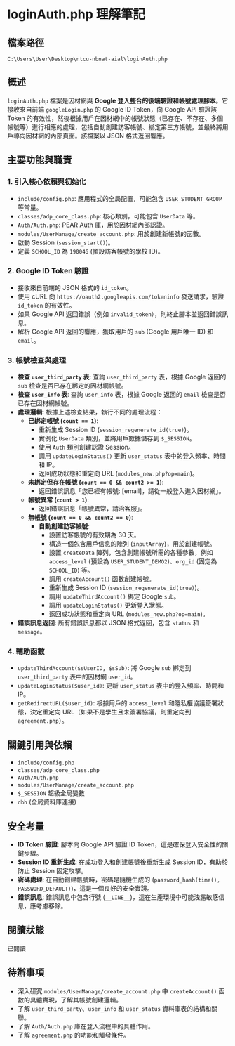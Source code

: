 # loginAuth.php 理解筆記

## 檔案路徑
`C:\Users\User\Desktop\ntcu-nbnat-aial\loginAuth.php`

## 概述
`loginAuth.php` 檔案是因材網與 **Google 登入整合的後端驗證和帳號處理腳本**。它接收來自前端 `googleLogin.php` 的 Google ID Token，向 Google API 驗證該 Token 的有效性，然後根據用戶在因材網中的帳號狀態（已存在、不存在、多個帳號等）進行相應的處理，包括自動創建訪客帳號、綁定第三方帳號，並最終將用戶導向因材網的內部頁面。該檔案以 JSON 格式返回響應。

## 主要功能與職責

### 1. 引入核心依賴與初始化
- `include/config.php`: 應用程式的全局配置，可能包含 `USER_STUDENT_GROUP` 等常量。
- `classes/adp_core_class.php`: 核心類別，可能包含 `UserData` 等。
- `Auth/Auth.php`: PEAR Auth 庫，用於因材網內部認證。
- `modules/UserManage/create_account.php`: 用於創建新帳號的函數。
- 啟動 Session (`session_start()`)。
- 定義 `SCHOOL_ID` 為 `190046` (預設訪客帳號的學校 ID)。

### 2. Google ID Token 驗證
- 接收來自前端的 JSON 格式的 `id_token`。
- 使用 cURL 向 `https://oauth2.googleapis.com/tokeninfo` 發送請求，驗證 `id_token` 的有效性。
- 如果 Google API 返回錯誤（例如 `invalid_token`），則終止腳本並返回錯誤訊息。
- 解析 Google API 返回的響應，獲取用戶的 `sub` (Google 用戶唯一 ID) 和 `email`。

### 3. 帳號檢查與處理
- **檢查 `user_third_party` 表**: 查詢 `user_third_party` 表，根據 Google 返回的 `sub` 檢查是否已存在綁定的因材網帳號。
- **檢查 `user_info` 表**: 查詢 `user_info` 表，根據 Google 返回的 `email` 檢查是否已存在因材網帳號。
- **處理邏輯**: 根據上述檢查結果，執行不同的處理流程：
    - **已綁定帳號 (`count == 1`)**: 
        - 重新生成 Session ID (`session_regenerate_id(true)`)。
        - 實例化 `UserData` 類別，並將用戶數據儲存到 `$_SESSION`。
        - 使用 `Auth` 類別創建認證 Session。
        - 調用 `updateLoginStatus()` 更新 `user_status` 表中的登入頻率、時間和 IP。
        - 返回成功狀態和重定向 URL (`modules_new.php?op=main`)。
    - **未綁定但存在帳號 (`count == 0 && count2 >= 1`)**: 
        - 返回錯誤訊息「您已經有帳號: [email]，請從一般登入進入因材網」。
    - **帳號異常 (`count > 1`)**: 
        - 返回錯誤訊息「帳號異常，請洽客服」。
    - **無帳號 (`count == 0 && count2 == 0`)**: 
        - **自動創建訪客帳號**: 
            - 設置訪客帳號的有效期為 30 天。
            - 構造一個包含用戶信息的陣列 (`inputArray`)，用於創建帳號。
            - 設置 `createData` 陣列，包含創建帳號所需的各種參數，例如 `access_level` (預設為 `USER_STUDENT_DEMO2`)、`org_id` (固定為 `SCHOOL_ID`) 等。
            - 調用 `createAccount()` 函數創建帳號。
            - 重新生成 Session ID (`session_regenerate_id(true)`)。
            - 調用 `updateThirdAccount()` 綁定 Google `sub`。
            - 調用 `updateLoginStatus()` 更新登入狀態。
            - 返回成功狀態和重定向 URL (`modules_new.php?op=main`)。
- **錯誤訊息返回**: 所有錯誤訊息都以 JSON 格式返回，包含 `status` 和 `message`。

### 4. 輔助函數
- `updateThirdAccount($sUserID, $sSub)`: 將 Google `sub` 綁定到 `user_third_party` 表中的因材網 `user_id`。
- `updateLoginStatus($user_id)`: 更新 `user_status` 表中的登入頻率、時間和 IP。
- `getRedirectURL($user_id)`: 根據用戶的 `access_level` 和隱私權協議簽署狀態，決定重定向 URL（如果不是學生且未簽署協議，則重定向到 `agreement.php`）。

## 關鍵引用與依賴
- `include/config.php`
- `classes/adp_core_class.php`
- `Auth/Auth.php`
- `modules/UserManage/create_account.php`
- `$_SESSION` 超級全局變數
- `dbh` (全局資料庫連接)

## 安全考量
- **ID Token 驗證**: 腳本向 Google API 驗證 ID Token，這是確保登入安全性的關鍵步驟。
- **Session ID 重新生成**: 在成功登入和創建帳號後重新生成 Session ID，有助於防止 Session 固定攻擊。
- **密碼處理**: 在自動創建帳號時，密碼是隨機生成的 (`password_hash(time(), PASSWORD_DEFAULT)`)，這是一個良好的安全實踐。
- **錯誤訊息**: 錯誤訊息中包含行號 (`__LINE__`)，這在生產環境中可能洩露敏感信息，應考慮移除。

## 閱讀狀態
已閱讀

## 待辦事項
- 深入研究 `modules/UserManage/create_account.php` 中 `createAccount()` 函數的具體實現，了解其帳號創建邏輯。
- 了解 `user_third_party`、`user_info` 和 `user_status` 資料庫表的結構和關聯。
- 了解 `Auth/Auth.php` 庫在登入流程中的具體作用。
- 了解 `agreement.php` 的功能和觸發條件。
